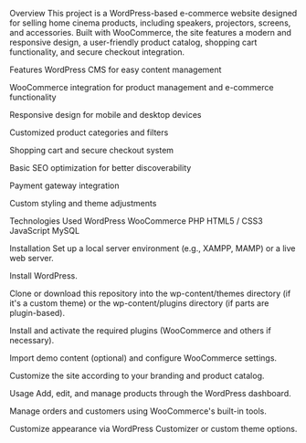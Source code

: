 Overview
This project is a WordPress-based e-commerce website designed for selling home cinema products, including speakers, projectors, screens, and accessories. Built with WooCommerce, the site features a modern and responsive design, a user-friendly product catalog, shopping cart functionality, and secure checkout integration.

Features
WordPress CMS for easy content management

WooCommerce integration for product management and e-commerce functionality

Responsive design for mobile and desktop devices

Customized product categories and filters

Shopping cart and secure checkout system

Basic SEO optimization for better discoverability

Payment gateway integration

Custom styling and theme adjustments

Technologies Used
WordPress
WooCommerce
PHP
HTML5 / CSS3
JavaScript
MySQL

Installation
Set up a local server environment (e.g., XAMPP, MAMP) or a live web server.

Install WordPress.

Clone or download this repository into the wp-content/themes directory (if it's a custom theme) or the wp-content/plugins directory (if parts are plugin-based).

Install and activate the required plugins (WooCommerce and others if necessary).

Import demo content (optional) and configure WooCommerce settings.

Customize the site according to your branding and product catalog.

Usage
Add, edit, and manage products through the WordPress dashboard.

Manage orders and customers using WooCommerce's built-in tools.

Customize appearance via WordPress Customizer or custom theme options.
